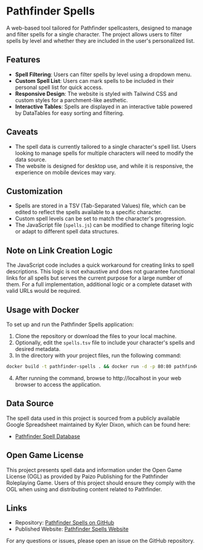 # Pathfinder Spells

A web-based tool tailored for Pathfinder spellcasters, designed to manage and filter spells for a single character. The project allows users to filter spells by level and whether they are included in the user's personalized list.

## Features

- **Spell Filtering**: Users can filter spells by level using a dropdown menu.
- **Custom Spell List**: Users can mark spells to be included in their personal spell list for quick access.
- **Responsive Design**: The website is styled with Tailwind CSS and custom styles for a parchment-like aesthetic.
- **Interactive Tables**: Spells are displayed in an interactive table powered by DataTables for easy sorting and filtering.

## Caveats

- The spell data is currently tailored to a single character's spell list. Users looking to manage spells for multiple characters will need to modify the data source.
- The website is designed for desktop use, and while it is responsive, the experience on mobile devices may vary.

## Customization

- Spells are stored in a TSV (Tab-Separated Values) file, which can be edited to reflect the spells available to a specific character.
- Custom spell levels can be set to match the character's progression.
- The JavaScript file (`spells.js`) can be modified to change filtering logic or adapt to different spell data structures.

## Note on Link Creation Logic

The JavaScript code includes a quick workaround for creating links to spell descriptions. This logic is not exhaustive and does not guarantee functional links for all spells but serves the current purpose for a large number of them. For a full implementation, additional logic or a complete dataset with valid URLs would be required.

## Usage with Docker

To set up and run the Pathfinder Spells application:

1. Clone the repository or download the files to your local machine.
2. Optionally, edit the `spells.tsv` file to include your character's spells and desired metadata.
3. In the directory with your project files, run the following command:
```bash
docker build -t pathfinder-spells . && docker run -d -p 80:80 pathfinder-spells
```
4. After running the command, browse to http://localhost in your web browser to access the application.

## Data Source

The spell data used in this project is sourced from a publicly available Google Spreadsheet maintained by Kyler Dixon, which can be found here:

- [Pathfinder Spell Database](https://docs.google.com/spreadsheets/d/197aOpt71IDoO6yCmOB1mtEhGE598jBVs5iZox8YMHAk/edit?usp=sharing)

## Open Game License

This project presents spell data and information under the Open Game License (OGL) as provided by Paizo Publishing for the Pathfinder Roleplaying Game. Users of this project should ensure they comply with the OGL when using and distributing content related to Pathfinder.

## Links

- Repository: [Pathfinder Spells on GitHub](https://github.com/sturlabragason/pathfinder_spells)
- Published Website: [Pathfinder Spells Website](https://sturlabragason.github.io/spells/)

For any questions or issues, please open an issue on the GitHub repository.

